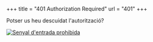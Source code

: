 +++
title = "401 Authorization Required"
url = "401"
+++

Potser us heu descuidat l'autorització?

<a href="/"><img src="/uploads/401.jpg" alt="Senyal d'entrada prohibida"></a>
